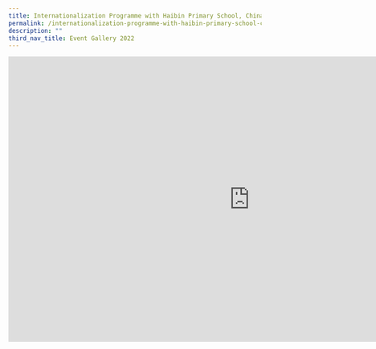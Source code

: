 ```yaml
---
title: Internationalization Programme with Haibin Primary School, China
permalink: /internationalization-programme-with-haibin-primary-school-china/
description: ""
third_nav_title: Event Gallery 2022
---
```

<iframe src="https://docs.google.com/presentation/d/e/2PACX-1vQjN53aNcYb2v91R7oq_4x-Q71u_yipKjSh2ksteGxtr0DcrMfJyrojJLRyEUwI0gxa_bubNNfnycp5/embed?start=false&loop=false&delayms=10000" frameborder="0" width="960" height="569" allowfullscreen="true"></iframe>